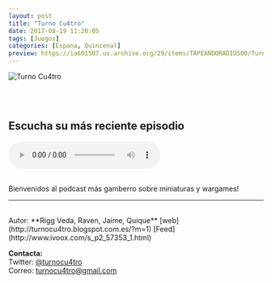 ```yaml
---
layout: post
title: "Turno Cu4tro"
date: 2017-08-19 11:20:05
tags: [Juegos]
categories: [Espana, Quincenal]
preview: https://ia601507.us.archive.org/29/items/TAPEANDORADIO500/Turnocuatro300%20-%20Rigg%20Veda.jpeg
---
```


![Turno Cu4tro](https://ia801507.us.archive.org/29/items/TAPEANDORADIO500/Turnocuatro500%20-%20Rigg%20Veda.jpeg)

<br/>
<br/>

## Escucha su más reciente episodio

<!--reproductor-feed=http://www.ivoox.com/podcast-turno-cu4tro_fg_f157353_filtro_1.xml-->
<!--reproductor-start-->
<audio id="audio" preload="auto" controls="" src="http://www.ivoox.com/turno-cu4tro-temporada-07-episodio-03_mf_30084522_feed_1.mp3"></audio>
<!--reproductor-end-->

<br/>  
Bienvenidos al podcast más gamberro sobre miniaturas y wargames!

_ _ _

<br>
Autor: **Rigg Veda, Raven, Jaime, Quique**  
[web](http://turnocu4tro.blogspot.com.es/?m=1)  
[Feed](http://www.ivoox.com/s_p2_57353_1.html)  


**Contacta:**  
Twitter: [@turnocu4tro](https://twitter.com/turnocu4tro)  
Correo: [turnocu4tro@gmail.com](mailto:turnocu4tro@gmail.com)  
